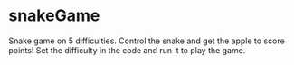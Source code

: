 # snakeGame
Snake game on 5 difficulties. Control the snake and get the apple to score points! 
Set the difficulty in the code and run it to play the game.

